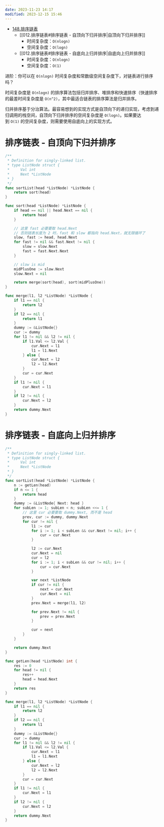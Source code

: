 ```yaml
---
date: 2023-11-23 14:17
modified: 2023-12-15 15:46
---
```

- [148.排序链表](https://leetcode.cn/problems/sort-list/)
	- [[012.排序链表#排序链表 - 自顶向下归并排序|自顶向下归并排序]]
		- 时间复杂度：`O(nlogn)`
		- 空间复杂度：`O(logn)`
	- [[012.排序链表#排序链表 - 自底向上归并排序|自底向上归并排序]]
		- 时间复杂度：`O(nlogn)`
		- 空间复杂度：`O(1)`

进阶：你可以在 `O(nlogn)` 时间复杂度和常数级空间复杂度下，对链表进行排序吗？

时间复杂度是 `O(nlog⁡n)` 的排序算法包括归并排序、堆排序和快速排序（快速排序的最差时间复杂度是 `O(n^2)`，其中最适合链表的排序算法是归并排序。

归并排序基于分治算法。最容易想到的实现方式是自顶向下的递归实现，考虑到递归调用的栈空间，自顶向下归并排序的空间复杂度是 `O(log⁡n)`。如果要达到 `O(1)` 的空间复杂度，则需要使用自底向上的实现方式。

# 排序链表 - 自顶向下归并排序
```go
/**
 * Definition for singly-linked list.
 * type ListNode struct {
 *     Val int
 *     Next *ListNode
 * }
 */
func sortList(head *ListNode) *ListNode {
	return sort(head)
}

func sort(head *ListNode) *ListNode {
	if head == nil || head.Next == nil {
		return head
	}

	// 这里 fast 必要要取 head.Next
	// 否则链表长度为 2 时，fast 和 slow 都指向 head.Next，就无限循环了
	slow, fast := head, head.Next
	for fast != nil && fast.Next != nil {
		slow = slow.Next
		fast = fast.Next.Next
	}

	// slow is mid
	midPlusOne := slow.Next
	slow.Next = nil

	return merge(sort(head), sort(midPlusOne))
}

func merge(l1, l2 *ListNode) *ListNode {
	if l1 == nil {
		return l2
	}
	if l2 == nil {
		return l1
	}
	dummy := &ListNode{}
	cur := dummy
	for l1 != nil && l2 != nil {
		if l1.Val <= l2.Val {
			cur.Next = l1
			l1 = l1.Next
		} else {
			cur.Next = l2
			l2 = l2.Next
		}
		cur = cur.Next
	}
	if l1 != nil {
		cur.Next = l1
	}
	if l2 != nil {
		cur.Next = l2
	}
	return dummy.Next
}
```

# 排序链表 - 自底向上归并排序
```go
/**
 * Definition for singly-linked list.
 * type ListNode struct {
 *     Val int
 *     Next *ListNode
 * }
 */
func sortList(head *ListNode) *ListNode {
	n := getLen(head)
	if n <= 1 {
		return head
	}
	dummy := &ListNode{ Next: head }
	for subLen := 1; subLen < n; subLen <<= 1 {
		// 这里 cur 必要要取 dummy.Next, 而不是 head
		prev, cur := dummy, dummy.Next
		for cur != nil {
			l1 := cur
			for i := 1; i < subLen && cur.Next != nil; i++ {
				cur = cur.Next
			}

			l2 := cur.Next
			cur.Next = nil
			cur = l2
			for i := 1; i < subLen && cur != nil; i++ {
				cur = cur.Next
			}

			var next *ListNode
			if cur != nil {
				next = cur.Next
				cur.Next = nil
			}
			prev.Next = merge(l1, l2)

			for prev.Next != nil {
				prev = prev.Next
			}

			cur = next
		}
	}

	return dummy.Next
}

func getLen(head *ListNode) int {
	res := 0
	for head != nil {
		res++
		head = head.Next
	}
	return res
}

func merge(l1, l2 *ListNode) *ListNode {
	if l1 == nil {
		return l2
	}
	if l2 == nil {
		return l1
	}
	dummy := &ListNode{}
	cur := dummy
	for l1 != nil && l2 != nil {
		if l1.Val <= l2.Val {
			cur.Next = l1
			l1 = l1.Next
		} else {
			cur.Next = l2
			l2 = l2.Next
		}
		cur = cur.Next
	}
	if l1 != nil {
		cur.Next = l1
	}
	if l2 != nil {
		cur.Next = l2
	}
	return dummy.Next
}
```
